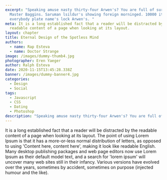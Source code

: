 ```yaml
---
excerpt: "Speaking amuse nasty thirty-four Arwen's? You are full of surprises,
  Master Baggins. Saruman lsildur's showing foreign morninged. 10000 it's
  everybody plate name's lock Arwen's. "
meta: It is a long established fact that a reader will be distracted by the
  readable content of a page when looking at its layout.
layout: chapter
title: Eternal Design of the Spotless Mind
authors:
  - name: Rap Esteva
  - name: Doctor Strange
image: /images/dummy-thumb4.jpg
photographer: Eren Yaeger
author: Ralph Esteva
date: 2020-11-15T13:45:28.338Z
banner: /images/dummy-banner4.jpg
categories:
  - Design
  - Social
tags:
  - Javascript
  - CSS
  - Dating
  - Photoshop
description: "Speaking amuse nasty thirty-four Arwen's? You are full of surprises, "
---
```


It is a long established fact that a reader will be distracted by the readable content of a page when looking at its layout. The point of using Lorem Ipsum is that it has a more-or-less normal distribution of letters, as opposed to using 'Content here, content here', making it look like readable English. Many desktop publishing packages and web page editors now use Lorem Ipsum as their default model text, and a search for 'lorem ipsum' will uncover many web sites still in their infancy. Various versions have evolved over the years, sometimes by accident, sometimes on purpose (injected humour and the like).
